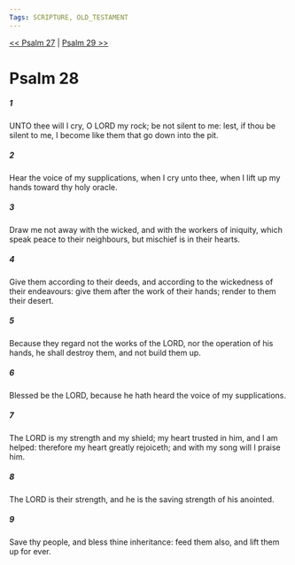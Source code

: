```yaml
---
Tags: SCRIPTURE, OLD_TESTAMENT
---
```


[<< Psalm 27](OLD_TESTAMENT/19_Psalms/Psalm_27.md) | [Psalm 29 >>](OLD_TESTAMENT/19_Psalms/Psalm_29.md)

# Psalm 28

##### 1
 UNTO thee will I cry, O LORD my rock; be not silent to me: lest, if thou be silent to me, I become like them that go down into the pit.
##### 2
 Hear the voice of my supplications, when I cry unto thee, when I lift up my hands toward thy holy oracle.
##### 3
 Draw me not away with the wicked, and with the workers of iniquity, which speak peace to their neighbours, but mischief is in their hearts.
##### 4
 Give them according to their deeds, and according to the wickedness of their endeavours: give them after the work of their hands; render to them their desert.
##### 5
 Because they regard not the works of the LORD, nor the operation of his hands, he shall destroy them, and not build them up.
##### 6
 Blessed be the LORD, because he hath heard the voice of my supplications.
##### 7
 The LORD is my strength and my shield; my heart trusted in him, and I am helped: therefore my heart greatly rejoiceth; and with my song will I praise him.
##### 8
 The LORD is their strength, and he is the saving strength of his anointed.
##### 9
 Save thy people, and bless thine inheritance: feed them also, and lift them up for ever.
